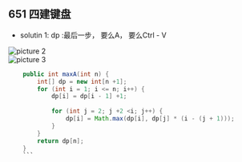 

651 四建键盘
-

- solutin 1: dp  :最后一步， 要么A， 要么Ctrl - V
 
![picture 2](https://i.loli.net/2021/10/16/IMFYPfxrlHKXJDR.png)  
![picture 3](https://i.loli.net/2021/10/16/dk23OPyf5UvCWzQ.png)  


```java
    public int maxA(int n) {
        int[] dp = new int[n +1];
        for (int i = 1; i <= n; i++) {
            dp[i] = dp[i - 1] +1;
            
            for (int j = 2; j +2 <i; j++) {
                dp[i] = Math.max(dp[i], dp[j] * (i - (j + 1)));
            }
        }
        return dp[n];
    }
    ```